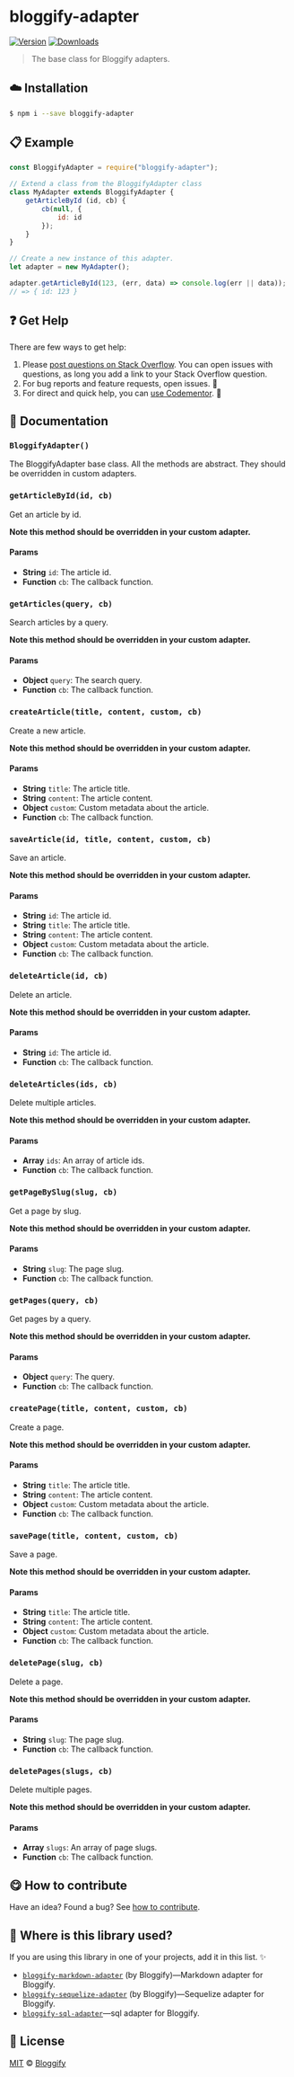 <!-- Please do not edit this file. Edit the `blah` field in the `package.json` instead. If in doubt, open an issue. -->

# bloggify-adapter

 [![Version](https://img.shields.io/npm/v/bloggify-adapter.svg)](https://www.npmjs.com/package/bloggify-adapter) [![Downloads](https://img.shields.io/npm/dt/bloggify-adapter.svg)](https://www.npmjs.com/package/bloggify-adapter)

> The base class for Bloggify adapters.

## :cloud: Installation

```sh
$ npm i --save bloggify-adapter
```


## :clipboard: Example



```js
const BloggifyAdapter = require("bloggify-adapter");

// Extend a class from the BloggifyAdapter class
class MyAdapter extends BloggifyAdapter {
    getArticleById (id, cb) {
        cb(null, {
            id: id
        });
    }
}

// Create a new instance of this adapter.
let adapter = new MyAdapter();

adapter.getArticleById(123, (err, data) => console.log(err || data));
// => { id: 123 }
```



## :question: Get Help

There are few ways to get help:

 1. Please [post questions on Stack Overflow](https://stackoverflow.com/questions/ask). You can open issues with questions, as long you add a link to your Stack Overflow question.
 2. For bug reports and feature requests, open issues. :bug:
 3. For direct and quick help, you can [use Codementor](https://www.codementor.io/johnnyb). :rocket:


## :memo: Documentation


### `BloggifyAdapter()`
The BloggifyAdapter base class. All the methods are abstract. They should
be overridden in custom adapters.

### `getArticleById(id, cb)`
Get an article by id.

**Note this method should be overridden in your custom adapter.**

#### Params

- **String** `id`: The article id.
- **Function** `cb`: The callback function.

### `getArticles(query, cb)`
Search articles by a query.

**Note this method should be overridden in your custom adapter.**

#### Params

- **Object** `query`: The search query.
- **Function** `cb`: The callback function.

### `createArticle(title, content, custom, cb)`
Create a new article.

**Note this method should be overridden in your custom adapter.**

#### Params

- **String** `title`: The article title.
- **String** `content`: The article content.
- **Object** `custom`: Custom metadata about the article.
- **Function** `cb`: The callback function.

### `saveArticle(id, title, content, custom, cb)`
Save an article.

**Note this method should be overridden in your custom adapter.**

#### Params

- **String** `id`: The article id.
- **String** `title`: The article title.
- **String** `content`: The article content.
- **Object** `custom`: Custom metadata about the article.
- **Function** `cb`: The callback function.

### `deleteArticle(id, cb)`
Delete an article.

**Note this method should be overridden in your custom adapter.**

#### Params

- **String** `id`: The article id.
- **Function** `cb`: The callback function.

### `deleteArticles(ids, cb)`
Delete multiple articles.

**Note this method should be overridden in your custom adapter.**

#### Params

- **Array** `ids`: An array of article ids.
- **Function** `cb`: The callback function.

### `getPageBySlug(slug, cb)`
Get a page by slug.

**Note this method should be overridden in your custom adapter.**

#### Params

- **String** `slug`: The page slug.
- **Function** `cb`: The callback function.

### `getPages(query, cb)`
Get pages by a query.

**Note this method should be overridden in your custom adapter.**

#### Params

- **Object** `query`: The query.
- **Function** `cb`: The callback function.

### `createPage(title, content, custom, cb)`
Create a page.

**Note this method should be overridden in your custom adapter.**

#### Params

- **String** `title`: The article title.
- **String** `content`: The article content.
- **Object** `custom`: Custom metadata about the article.
- **Function** `cb`: The callback function.

### `savePage(title, content, custom, cb)`
Save a page.

**Note this method should be overridden in your custom adapter.**

#### Params

- **String** `title`: The article title.
- **String** `content`: The article content.
- **Object** `custom`: Custom metadata about the article.
- **Function** `cb`: The callback function.

### `deletePage(slug, cb)`
Delete a page.

**Note this method should be overridden in your custom adapter.**

#### Params

- **String** `slug`: The page slug.
- **Function** `cb`: The callback function.

### `deletePages(slugs, cb)`
Delete multiple pages.

**Note this method should be overridden in your custom adapter.**

#### Params

- **Array** `slugs`: An array of page slugs.
- **Function** `cb`: The callback function.



## :yum: How to contribute
Have an idea? Found a bug? See [how to contribute][contributing].


## :dizzy: Where is this library used?
If you are using this library in one of your projects, add it in this list. :sparkles:


 - [`bloggify-markdown-adapter`](https://github.com/Bloggify/markdown-adapter#readme) (by Bloggify)—Markdown adapter for Bloggify.
 - [`bloggify-sequelize-adapter`](https://github.com/Bloggify/bloggify-sequelize-adapter#readme) (by Bloggify)—Sequelize adapter for Bloggify.
 - [`bloggify-sql-adapter`](https://github.com/IonicaBizau/bloggify-sql-adapter#readme)—sql adapter for Bloggify.

## :scroll: License

[MIT][license] © [Bloggify][website]

[license]: http://showalicense.com/?fullname=Bloggify%20%3Csupport%40bloggify.org%3E%20(https%3A%2F%2Fbloggify.org)&year=2016#license-mit
[website]: https://bloggify.org
[contributing]: /CONTRIBUTING.md
[docs]: /DOCUMENTATION.md
